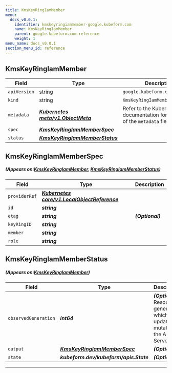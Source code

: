 ```yaml
---
title: KmsKeyRingIamMember
menu:
  docs_v0.0.1:
    identifier: kmskeyringiammember-google.kubeform.com
    name: KmsKeyRingIamMember
    parent: google.kubeform.com-reference
    weight: 1
menu_name: docs_v0.0.1
section_menu_id: reference
---
```


## KmsKeyRingIamMember
| Field | Type | Description |
| ------ | ----- | ----------- |
| `apiVersion` | string | `google.kubeform.com/v1alpha1` |
|    `kind` | string | `KmsKeyRingIamMember` |
| `metadata` | ***[Kubernetes meta/v1.ObjectMeta](https://kubernetes.io/docs/reference/generated/kubernetes-api/v1.13/#objectmeta-v1-meta)***|Refer to the Kubernetes API documentation for the fields of the `metadata` field.|
| `spec` | ***[KmsKeyRingIamMemberSpec](#KmsKeyRingIamMemberSpec)***||
| `status` | ***[KmsKeyRingIamMemberStatus](#KmsKeyRingIamMemberStatus)***||
## KmsKeyRingIamMemberSpec
##### (Appears on:[KmsKeyRingIamMember](#KmsKeyRingIamMember), [KmsKeyRingIamMemberStatus](#KmsKeyRingIamMemberStatus))
| Field | Type | Description |
| ------ | ----- | ----------- |
| `providerRef` | ***[Kubernetes core/v1.LocalObjectReference](https://kubernetes.io/docs/reference/generated/kubernetes-api/v1.13/#localobjectreference-v1-core)***||
| `id` | ***string***||
| `etag` | ***string***| ***(Optional)*** |
| `keyRingID` | ***string***||
| `member` | ***string***||
| `role` | ***string***||
## KmsKeyRingIamMemberStatus
##### (Appears on:[KmsKeyRingIamMember](#KmsKeyRingIamMember))
| Field | Type | Description |
| ------ | ----- | ----------- |
| `observedGeneration` | ***int64***| ***(Optional)*** Resource generation, which is updated on mutation by the API Server.|
| `output` | ***[KmsKeyRingIamMemberSpec](#KmsKeyRingIamMemberSpec)***| ***(Optional)*** |
| `state` | ***kubeform.dev/kubeform/apis.State***| ***(Optional)*** |
---
